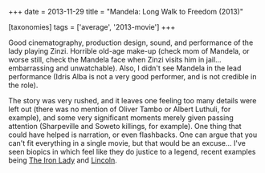 +++
date = 2013-11-29
title = "Mandela: Long Walk to Freedom (2013)"

[taxonomies]
tags = ['average', '2013-movie']
+++

Good cinematography, production design, sound, and performance of the
lady playing Zinzi. Horrible old-age make-up (check mom of Mandela, or
worse still, check the Mandela face when Zinzi visits him in jail\...
embarrassing and unwatchable). Also, I didn\'t see Mandela in the lead
performance (Idris Alba is not a very good performer, and is not
credible in the role).

The story was very rushed, and it leaves one feeling too many details
were left out (there was no mention of Oliver Tambo or Albert Luthuli,
for example), and some very significant moments merely given passing
attention (Sharpeville and Soweto killings, for example). One thing that
could have helped is narration, or even flashbacks. One can argue that
you can\'t fit everything in a single movie, but that would be an
excuse\... I\'ve seen biopics in which feel like they do justice to a
legend, recent examples being [The Iron Lady] and [Lincoln].

  [The Iron Lady]: http://movies.tshepang.net/the-iron-lady-2011
  [Lincoln]: http://movies.tshepang.net/lincoln-2012

